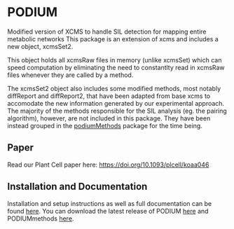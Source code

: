 # PODIUM

Modified version of XCMS to handle SIL detection for mapping entire metabolic networks
This package is an extension of xcms and includes a new object, xcmsSet2.

This object holds all xcmsRaw files in memory (unlike xcmsSet) which can speed computation by eliminating
the need to constantlty read in xcmsRaw files whenever they are called by a method.

The xcmsSet2 object also includes some modified methods, most notably diffReport and diffReport2, that have
been adapted from base xcms to accomodate the new information generated by our experimental approach.
The majority of the methods responsible for the SIL analysis (eg. the pairing algorithm), however, are not included in this package.
They have been instead grouped in the [podiumMethods](https://github.com/chapple-lab/podiumMethods) package for the time being.

## Paper
Read our Plant Cell paper here: https://doi.org/10.1093/plcell/koaa046 

## Installation and Documentation
Installation and setup instructions as well as full documentation can be found [here](https://github.com/chapple-lab/podium/blob/master/buildignore/Supplement_and_Instruction_Manual.pdf).  You can download the latest release of PODIUM [here](https://github.com/chapple-lab/podium/releases/download/initial_pre_release/podium_1.2.0.tar.gz) and PODIUMmethods [here](https://github.com/chapple-lab/podiumMethods/raw/master/buildignore/sources/podiumMethods_1.2.0.tar.gz).
